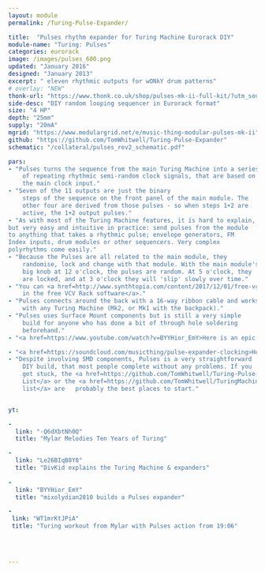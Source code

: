 ```yaml
---
layout: module
permalink: /Turing-Pulse-Expander/

title:  "Pulses rhythm expander for Turing Machine Eurorack DIY"
module-name: "Turing: Pulses"
categories: eurorack
image: /images/pulses_600.png
updated: "January 2016"
designed: "January 2013"
excerpt: " eleven rhythmic outputs for wONkY drum patterns" 
# overlay: "NEW"
thonk-url: "https://www.thonk.co.uk/shop/pulses-mk-ii-full-kit/?utm_source=MTM&utm_campaign=PulsesPage" 
side-desc: "DIY random looping sequencer in Eurorack format"
size: "4 HP"
depth: "25mm"
supply: "20mA"
mgrid: "https://www.modulargrid.net/e/music-thing-modular-pulses-mk-ii"
github: "https://github.com/TomWhitwell/Turing-Pulse-Expander"
schematic: "/collateral/pulses_rev2_schematic.pdf"

pars: 
- "Pulses turns the sequence from the main Turing Machine into a series
    of repeating rhythmic semi-random clock signals, that are based on
    the main clock input."
- "Seven of the 11 outputs are just the binary
    steps of the sequence on the front panel of the main module. The
    other four are derived from those pulses - so when steps 1+2 are
    active, the 1+2 output pulses."
- "As with most of the Turing Machine features, it is hard to explain,
but very easy and intuitive in practice: send pulses from the module
to anything that takes a rhythmic pulse; envelope generators, FM
Index inputs, drum modules or other sequencers. Very complex
polyrhythms come easily."
- "Because the Pulses are all related to the main module, they
    randomise, lock and change with that module. With the main module's
    big knob at 12 o'clock, the pulses are random. At 5 o'clock, they
    are locked, and at 3 o'clock they will 'slip' slowly over time."
- "You can <a href=http://www.synthtopia.com/content/2017/12/01/free-vcv-rack-software-modular-synth-gets-ableton-link-turing-machine-modules/>try out a fully operational Turing Machine + Pulses + Volts
    in the free VCV Rack software</a>."
- "Pulses connects around the back with a 16-way ribbon cable and works
    with any Turing Machine (Mk2, or Mk1 with the backpack)."
- "Pulses uses Surface Mount components but is still a very simple
    build for anyone who has done a bit of through hole soldering
    beforehand."
- "<a href=https://www.youtube.com/watch?v=BYYHior_EmY>Here is an epic series of videos from mixolydian2010 that documents the whole build process</a>"

- "<a href=https://soundcloud.com/musicthing/pulse-expander-clocking>Here's a very old audio demo from when I was developing Pulses, which shows the kind of polyrhythmic craziness it can create.</a>"
- "Despite involving SMD components, Pulses is a very straightforward
    DIY build, that most people complete without any problems. If you
    get stuck, the <a href=https://github.com/TomWhitwell/Turing-Pulse-Expander/issues>Pulses Github Issue
    List</a> or the <a href=https://github.com/TomWhitwell/TuringMachine/issues>main Turing Machine issue
    list</a> are   probably the best places to start."


yt:

- 
  link: "-Q6dXbtNh0Q"
  title: "Mylar Melodies Ten Years of Turing"

- 
  link: "Le26BIqB8Y8"
  title: "DivKid explains the Turing Machine & expanders"
  
- 
  link: "BYYHior_EmY"
  title: "mixolydian2010 builds a Pulses expander"

- 
 link: "WT1mrKtJPiA"
 title: "Turing workout from Mylar with Pulses action from 19:06"
  
  


---
```


